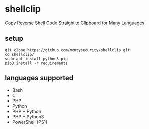 # shellclip
Copy Reverse Shell Code Straight to Clipboard for Many Languages

## setup
	
	git clone https://github.com/montysecurity/shellclip.git
	cd shellclip/
	sudo apt install python3-pip
	pip3 install -r requirements

## languages supported
- Bash
- C
- PHP
- Python
- PHP + Python
- PHP + Python3
- PowerShell (PS1)
